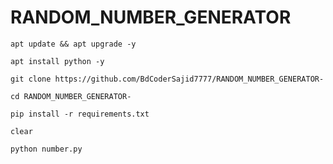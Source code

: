# RANDOM_NUMBER_GENERATOR
```
apt update && apt upgrade -y
```
```
apt install python -y
```
```
git clone https://github.com/BdCoderSajid7777/RANDOM_NUMBER_GENERATOR-
```
```
cd RANDOM_NUMBER_GENERATOR-
```
```
pip install -r requirements.txt
```
```
clear
```
```
python number.py
```

